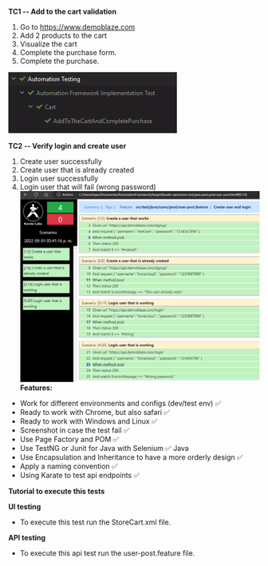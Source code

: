 **TC1 -- Add to the cart validation**
1. Go to https://www.demoblaze.com
2. Add 2 products to the cart
3. Visualize the cart
4. Complete the purchase form.
5. Complete the purchase.

![img_1.png](img_1.png)

**TC2 -- Verify login and create user**
1. Create user successfully
2. Create user that is already created
3. Login user successfully
4. Login user that will fail (wrong password)
   ![img.png](img.png)
**Features:**
- Work for different environments and configs (dev/test env) ✅
- Ready to work with Chrome, but also safari ✅
- Ready to work with Windows and Linux ✅
- Screenshot in case the test fail ✅
- Use Page Factory and POM ✅
- Use TestNG or Junit for Java with Selenium ✅ Java
- Use Encapsulation and Inheritance to have a more orderly design ✅
- Apply a naming convention ✅
- Using Karate to test api endpoints ✅

**Tutorial to execute this tests**

**UI testing**
- To execute this test run the StoreCart.xml file. 

**API testing**
- To execute this api test run the user-post.feature file.




